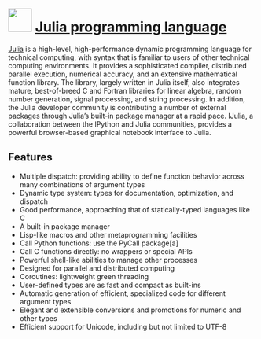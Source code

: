 # <img src="https://cdn.jsdelivr.net/gh/chocolatey/chocolatey-coreteampackages@b6cf0f7f72e8e037e6aa1e7ca15ec35a492f959f/icons/julia.png" width="48" height="48"/> [Julia programming language](https://chocolatey.org/packages/julia)

[Julia](https://julialang.org/) is a high-level, high-performance dynamic programming language for technical computing, with syntax that is familiar to users of other technical computing environments. It provides a sophisticated compiler, distributed parallel execution, numerical accuracy, and an extensive mathematical function library. The library, largely written in Julia itself, also integrates mature, best-of-breed C and Fortran libraries for linear algebra, random number generation, signal processing, and string processing. In addition, the Julia developer community is contributing a number of external packages through Julia’s built-in package manager at a rapid pace. IJulia, a collaboration between the IPython and Julia communities, provides a powerful browser-based graphical notebook interface to Julia.

## Features

- Multiple dispatch: providing ability to define function behavior across many combinations of argument types
- Dynamic type system: types for documentation, optimization, and dispatch
- Good performance, approaching that of statically-typed languages like C
- A built-in package manager
- Lisp-like macros and other metaprogramming facilities
- Call Python functions: use the PyCall package[a]
- Call C functions directly: no wrappers or special APIs
- Powerful shell-like abilities to manage other processes
- Designed for parallel and distributed computing
- Coroutines: lightweight green threading
- User-defined types are as fast and compact as built-ins
- Automatic generation of efficient, specialized code for different argument types
- Elegant and extensible conversions and promotions for numeric and other types
- Efficient support for Unicode, including but not limited to UTF-8
